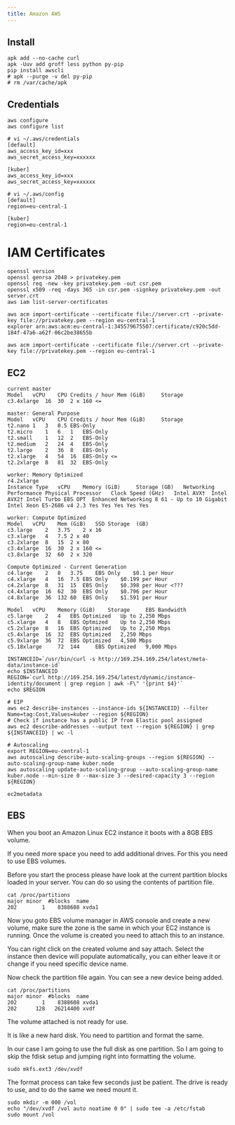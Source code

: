 ```yaml
---
title: Amazon AWS
---
```


## Install

```
apk add --no-cache curl
apk -Uuv add groff less python py-pip
pip install awscli
# apk --purge -v del py-pip
# rm /var/cache/apk
```

## Credentials

```
aws configure
aws configure list
```

```
# vi ~/.aws/credentials
[default]
aws_access_key_id=xxx
aws_secret_access_key=xxxxxx

[kuber]
aws_access_key_id=xxx
aws_secret_access_key=xxxxxx
```

```
# vi ~/.aws/config 
[default]
region=eu-central-1

[kuber]
region=eu-central-1
```

# IAM Certificates

```
openssl version
openssl genrsa 2048 > privatekey.pem
openssl req -new -key privatekey.pem -out csr.pem
openssl x509 -req -days 365 -in csr.pem -signkey privatekey.pem -out server.crt
aws iam list-server-certificates
```

```
aws acm import-certificate --certificate file://server.crt --private-key file://privatekey.pem --region eu-central-1
explorer arn:aws:acm:eu-central-1:345579675507:certificate/c920c5dd-184f-47a6-a62f-06c2be38655b
```

```
aws acm import-certificate --certificate file://server.crt --private-key file://privatekey.pem --region eu-central-1
```

## EC2

```
current master
Model	vCPU	CPU Credits / hour Mem (GiB)	 Storage
c3.4xlarge	16	30	2 x 160 <=
```

```
master: General Purpose
Model	vCPU	CPU Credits / hour Mem (GiB)	 Storage
t2.nano	1	3	0.5	EBS-Only
t2.micro	1	6	1	EBS-Only
t2.small	1	12	2	EBS-Only
t2.medium	2	24	4	EBS-Only
t2.large	2	36	8	EBS-Only
t2.xlarge	4	54	16	EBS-Only <=
t2.2xlarge	8	81	32	EBS-Only
```

```
worker: Memory Optimized
r4.2xlarge
Instance Type	vCPU	Memory (GiB)	 Storage (GB)	Networking Performance Physical Processor	Clock Speed (GHz)	Intel AVX†	Intel AVX2†	Intel Turbo	EBS OPT  Enhanced Networking 8 61 - Up to 10 Gigabit Intel Xeon E5-2686 v4 2.3 Yes Yes Yes Yes Yes
```

```
worker: Compute Optimized
Model	vCPU	Mem (GiB)	SSD Storage  (GB)
c3.large	2	3.75	2 x 16
c3.xlarge	4	7.5	2 x 40
c3.2xlarge	8	15	2 x 80
c3.4xlarge	16	30	2 x 160 <=
c3.8xlarge	32	60	2 x 320
```

```
Compute Optimized - Current Generation
c4.large	2	8	3.75	EBS Only	$0.1 per Hour
c4.xlarge	4	16	7.5	EBS Only	$0.199 per Hour
c4.2xlarge	8	31	15	EBS Only	$0.398 per Hour <???
c4.4xlarge	16	62	30	EBS Only	$0.796 per Hour
c4.8xlarge	36	132	60	EBS Only	$1.591 per Hour
```

```
Model 	vCPU 	Memory (GiB) 	Storage 	EBS Bandwidth
c5.large 	2 	4 	EBS Optimized 	Up to 2,250 Mbps
c5.xlarge 	4 	8 	EBS Optmized 	Up to 2,250 Mbps
c5.2xlarge 	8 	16 	EBS Optimized 	Up to 2,250 Mbps
c5.4xlarge 	16 	32 	EBS Optimized 	2,250 Mbps
c5.9xlarge 	36 	72 	EBS Optimized 	4,500 Mbps
c5.18xlarge 	72 	144 	EBS Optimized 	9,000 Mbps
```

```
INSTANCEID=`/usr/bin/curl -s http://169.254.169.254/latest/meta-data/instance-id`
echo $INSTANCEID
REGION=`curl http://169.254.169.254/latest/dynamic/instance-identity/document | grep region | awk -F\" '{print $4}'`
echo $REGION
```

```
# EIP
aws ec2 describe-instances --instance-ids ${INSTANCEID} --filter Name=tag:Cost,Values=kuber --region ${REGION}
# Check if instance has a public IP from Elastic pool assigned
aws ec2 describe-addresses --output text --region ${REGION} | grep ${INSTANCEID} | wc -l
```

```
# Autoscaling
export REGION=eu-central-1
aws autoscaling describe-auto-scaling-groups --region ${REGION} --auto-scaling-group-name kuber.node
aws autoscaling update-auto-scaling-group --auto-scaling-group-name kuber.node --min-size 0 --max-size 3 --desired-capacity 3 --region ${REGION}
```

```
ec2metadata
```

## EBS

When you boot an Amazon Linux EC2 instance it boots with a 8GB EBS volume.

If you need more space you need to add additional drives. For this you need to use EBS volumes.

Before you start the process please have look at the current partition blocks loaded in your server. 
You can do so using the contents of partition file.

```
cat /proc/partitions
major minor  #blocks  name 
202        1    8388608 xvda1
```

Now you goto EBS volume manager in AWS console and create a new volume, make sure the zone is the same in which your EC2 instance is running.
Once the volume is created you need to attach this to an instance. 

You can right click on the created volume and say attach. Select the instance then device will populate automatically, you can either leave it or change if you need specific device name.

Now check the partition file again. You can see a new device being added.

```
cat /proc/partitions
major minor  #blocks  name
202        1    8388608 xvda1
202      128   26214400 xvdf
```

The volume attached is not ready for use.

It is like a new hard disk. You need to partition and format the same. 

In our case I am going to use the full disk as one partition. So I am going to skip the fdisk setup and jumping right into formatting the volume.

```
sudo mkfs.ext3 /dev/xvdf
```

The format process can take few seconds just be patient. The drive is ready to use, and to do the same we need mount it.

```
sudo mkdir -m 000 /vol
echo "/dev/xvdf /vol auto noatime 0 0" | sudo tee -a /etc/fstab
sudo mount /vol
```
